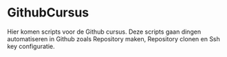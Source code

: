 # GithubCursus
Hier komen scripts voor de Github cursus.
Deze scripts gaan dingen automatiseren in Github zoals Repository maken, Repository clonen en Ssh key configuratie.
